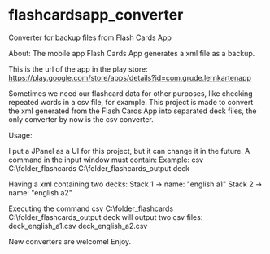# flashcardsapp_converter
Converter for backup files from Flash Cards App

About:
The mobile app Flash Cards App generates a xml file as a backup.

This is the url of the app in the play store:
https://play.google.com/store/apps/details?id=com.grude.lernkartenapp

Sometimes we need our flashcard data for other purposes, like checking repeated words in a csv file, for example.
This project is made to convert the xml generated from the Flash Cards App into separated deck files, the only converter by now is the csv converter.

Usage:

I put a JPanel as a UI for this project, but it can change it in the future.
A command in the input window must contain:
<format> <path of the xml file> <path of the output files> <name pattern for the output files>
Example:
csv C:\folder_flashcards C:\folder_flashcards_output deck

Having a xml containing two decks:
Stack 1 -> name: "english a1"
Stack 2 -> name: "english a2"

Executing the command
csv C:\folder_flashcards C:\folder_flashcards_output deck
will output two csv files:
deck_english_a1.csv
deck_english_a2.csv

 
New converters are welcome!
Enjoy.